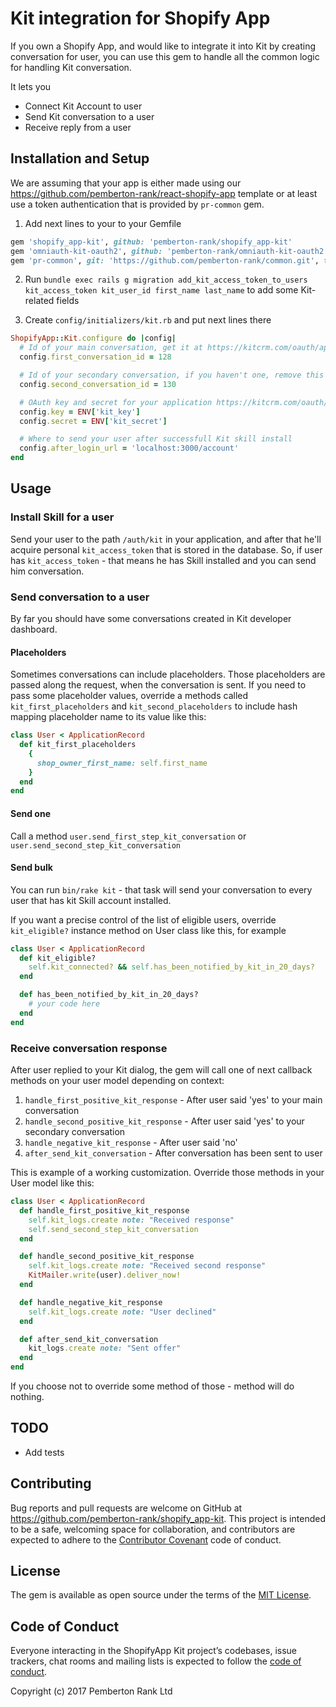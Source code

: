 # Kit integration for Shopify App

If you own a Shopify App, and would like to integrate it into Kit by creating conversation for user, you can use this gem to handle all the common logic for handling Kit conversation.

It lets you

- Connect Kit Account to user
- Send Kit conversation to a user
- Receive reply from a user

## Installation and Setup

We are assuming that your app is either made using our https://github.com/pemberton-rank/react-shopify-app template or at least use a token authentication that is provided by `pr-common` gem.

1. Add next lines to your to your Gemfile

```ruby
gem 'shopify_app-kit', github: 'pemberton-rank/shopify_app-kit'
gem 'omniauth-kit-oauth2', github: 'pemberton-rank/omniauth-kit-oauth2'
gem 'pr-common', git: 'https://github.com/pemberton-rank/common.git', tag: 'v0.1.6' # :path => '../common'
```

2. Run `bundle exec rails g migration add_kit_access_token_to_users kit_access_token kit_user_id first_name last_name` to add some Kit-related fields

3. Create `config/initializers/kit.rb` and put next lines there

```ruby
ShopifyApp::Kit.configure do |config|
  # Id of your main conversation, get it at https://kitcrm.com/oauth/applications
  config.first_conversation_id = 128

  # Id of your secondary conversation, if you haven't one, remove this line
  config.second_conversation_id = 130

  # OAuth key and secret for your application https://kitcrm.com/oauth/applications
  config.key = ENV['kit_key']
  config.secret = ENV['kit_secret']

  # Where to send your user after successfull Kit skill install
  config.after_login_url = 'localhost:3000/account'
end
```

## Usage

### Install Skill for a user

Send your user to the path `/auth/kit` in your application, and after that he'll acquire personal `kit_access_token` that is stored in the database. So, if user has `kit_access_token` - that means he has Skill installed and you can send him conversation.

### Send conversation to a user

By far you should have some conversations created in Kit developer dashboard.

#### Placeholders

Sometimes conversations can include placeholders. Those placeholders are passed along the request, when the conversation is sent.
If you need to pass some placeholder values, override a methods called `kit_first_placeholders` and `kit_second_placeholders` to include hash mapping placeholder name to its value like this:

```ruby
class User < ApplicationRecord
  def kit_first_placeholders
    {
      shop_owner_first_name: self.first_name
    }
  end
end
```

#### Send one
Call a method `user.send_first_step_kit_conversation` or `user.send_second_step_kit_conversation`

#### Send bulk
You can run `bin/rake kit` - that task will send your conversation to every user that has kit Skill account installed.

If you want a precise control of the list of eligible users, override `kit_eligible?` instance method on User class like this, for example

```ruby
class User < ApplicationRecord
  def kit_eligible?
    self.kit_connected? && self.has_been_notified_by_kit_in_20_days?
  end

  def has_been_notified_by_kit_in_20_days?
    # your code here
  end
end
```

### Receive conversation response

After user replied to your Kit dialog, the gem will call one of next callback methods on your user model depending on context:

1. `handle_first_positive_kit_response` - After user said 'yes' to your main conversation
2. `handle_second_positive_kit_response` - After user said 'yes' to your secondary conversation
3. `handle_negative_kit_response` - After user said 'no'
4. `after_send_kit_conversation` - After conversation has been sent to user


This is example of a working customization. Override those methods in your User model like this:

```ruby
class User < ApplicationRecord
  def handle_first_positive_kit_response
    self.kit_logs.create note: "Received response"
    self.send_second_step_kit_conversation
  end

  def handle_second_positive_kit_response
    self.kit_logs.create note: "Received second response"
    KitMailer.write(user).deliver_now!
  end

  def handle_negative_kit_response
    self.kit_logs.create note: "User declined"
  end

  def after_send_kit_conversation
    kit_logs.create note: "Sent offer"
  end
end
```

If you choose not to override some method of those - method will do nothing.

## TODO

- Add tests

## Contributing

Bug reports and pull requests are welcome on GitHub at https://github.com/pemberton-rank/shopify_app-kit. This project is intended to be a safe, welcoming space for collaboration, and contributors are expected to adhere to the [Contributor Covenant](http://contributor-covenant.org) code of conduct.

## License

The gem is available as open source under the terms of the [MIT License](http://opensource.org/licenses/MIT).

## Code of Conduct

Everyone interacting in the ShopifyApp Kit project’s codebases, issue trackers, chat rooms and mailing lists is expected to follow the [code of conduct](https://github.com/pemberton-rank/shopify_app-kit/blob/master/CODE_OF_CONDUCT.md).

Copyright (c) 2017 Pemberton Rank Ltd
